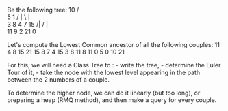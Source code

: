 Be the following tree:
        10 
       /  \
      5    1
    / | \  | \
   3  8  4 7  15
  /|    /  |\
11 9   2  21 0

Let's compute the Lowest Common ancestor of all the following couples: 
11 4
8 15
21 15
8 7
4 15
3 8
11 8
11 0
5 0
10 21

For this, we will need a Class Tree to :
    - write the tree, 
    - determine the Euler Tour of it, 
    - take the node with the lowest level appearing in the path between the 2 numbers of a couple.

   To determine the higher node, we can do it linearly (but too long), or preparing a heap (RMQ method), and then make a query for every couple.

